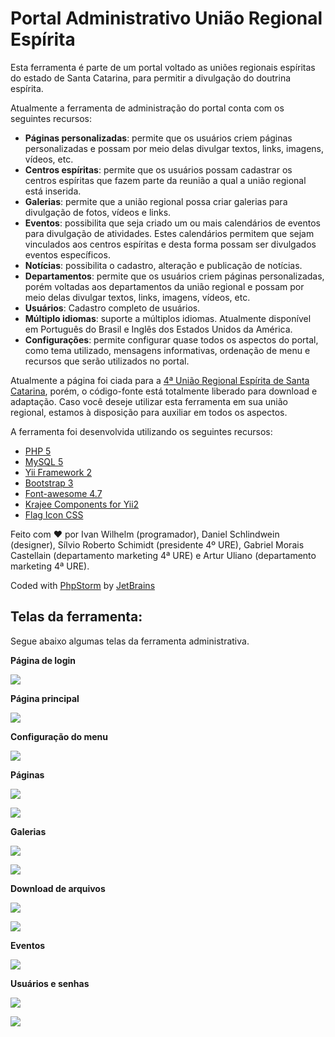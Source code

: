 Portal Administrativo União Regional Espírita
=============================================================================

Esta ferramenta é parte de um portal voltado as uniões regionais espíritas do estado de Santa Catarina, para permitir a divulgação do doutrina espírita.

Atualmente a ferramenta de administração do portal conta com os seguintes recursos:

 - **Páginas personalizadas**: permite que os usuários criem páginas personalizadas e possam por meio delas divulgar textos, links, imagens, vídeos, etc.
 - **Centros espíritas**: permite que os usuários possam cadastrar os centros espíritas que fazem parte da reunião a qual a união regional está inserida.
 - **Galerias**: permite que a união regional possa criar galerias para divulgação de fotos, vídeos e links.
 - **Eventos**: possibilita que seja criado um ou mais calendários de eventos para divulgação de atividades. Estes calendários permitem que sejam vinculados aos centros espíritas e desta forma possam ser divulgados eventos específicos.
 - **Notícias**: possibilita o cadastro, alteração e publicação de notícias.
 - **Departamentos**: permite que os usuários criem páginas personalizadas, porém voltadas aos departamentos da união regional e possam por meio delas divulgar textos, links, imagens, vídeos, etc.
 - **Usuários**: Cadastro completo de usuários.
 - **Múltiplo idiomas**: suporte a múltiplos idiomas. Atualmente disponível em Português do Brasil e Inglês dos Estados Unidos da América.
 - **Configurações**: permite configurar quase todos os aspectos do portal, como tema utilizado, mensagens informativas, ordenação de menu e recursos que serão utilizados no portal.
 
Atualmente a página foi ciada para a [4ª União Regional Espírita de Santa Catarina](http://www.ure4-fec.org.br), porém, o código-fonte está totalmente liberado para download e adaptação. Caso você deseje utilizar esta ferramenta em sua união regional, estamos à disposição para auxiliar em todos os aspectos.

A ferramenta foi desenvolvida utilizando os seguintes recursos:

 - [PHP 5](http://www.php.net)
 - [MySQL 5](http://www.mysql.com)
 - [Yii Framework 2](http://www.yiiframework.net)
 - [Bootstrap 3](http://getbootstrap.com)
 - [Font-awesome 4.7](http://fontawesome.io)
 - [Krajee Components for Yii2](http://demos.krajee.com)
 - [Flag Icon CSS](http://flag-icon-css.lip.is)

Feito com &hearts; por Ivan Wilhelm (programador), Daniel Schlindwein (designer), Sílvio Roberto Schimidt (presidente 4º URE), Gabriel Morais Castellain (departamento marketing 4ª URE) e Artur Uliano (departamento marketing 4ª URE).

Coded with [PhpStorm](https://www.jetbrains.com/phpstorm/) by [JetBrains](https://www.jetbrains.com/)

Telas da ferramenta:
--------------------

Segue abaixo algumas telas da ferramenta administrativa.

**Página de login**

![](img/pt-BR/login.png)

**Página principal**

![](img/pt-BR/main.png)

**Configuração do menu**

![](img/pt-BR/menu.png)

**Páginas**

![](img/pt-BR/page1.png)

![](img/pt-BR/page2.png)

**Galerias**

![](img/pt-BR/gallery1.png)

![](img/pt-BR/gallery2.png)

**Download de arquivos**

![](img/pt-BR/download1.png)

![](img/pt-BR/download2.png)

**Eventos**

![](img/pt-BR/event.png)

**Usuários e senhas**

![](img/pt-BR/user.png)

![](img/pt-BR/password.png)